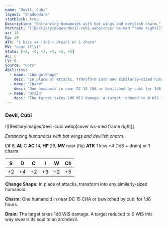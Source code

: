 ```yaml
---
name: "Devil, Cubi"
layout: "Shadowdark"
statblock: true
Description: "Entrancing humanoids with bat wings and devilish charm."
Portrait: "[[Bestiaryimages/devil-cubi.webp|cover ws-med frame right]]"
ac: 14
hp: 29
ATK: "1 kiss +4 (1d6 + drain) or 1 charm"
MV: "near (fly)"
Stats: [+2, +4, +2, +3, +2, +5]
AL: C
LV: 6
Source: "Core"
Abilities:
  - name: "Change Shape"
    desc: "In place of attacks, transform into any similarly-sized humanoid."
  - name: "Charm"
    desc: "One humanoid in near DC 15 CHA or bewitched by cubi for 1d6 hours."
  - name: "Drain"
    desc: "The target takes 1d6 WIS damage. A target reduced to 0 WIS this way swears its soul to an archdevil."
---
```


### Devil, Cubi

![[Bestiaryimages/devil-cubi.webp|cover ws-med frame right]]

_Entrancing humanoids with bat wings and devilish charm._

**LV** 6, **AL** C
**AC** 14, **HP** 29, **MV** near (fly)
**ATK** 1 kiss +4 (1d6 + drain) or 1 charm

|  S  |  D  |  C  |  I  |  W  |  Ch  |
|:---:|:---:|:---:|:---:|:---:|:----:|
| +2 | +4 | +2 | +3 | +2 | +5 |

**Change Shape:** In place of attacks, transform into any similarly-sized humanoid.

**Charm:** One humanoid in near DC 15 CHA or bewitched by cubi for 1d6 hours.

**Drain:** The target takes 1d6 WIS damage. A target reduced to 0 WIS this way swears its soul to an archdevil.

